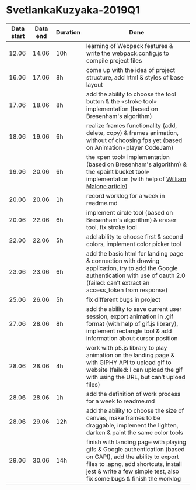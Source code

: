 # SvetlankaKuzyaka-2019Q1

| **Data start** | **Data end** | **Duration** | **Done** |
|-----------|-------------|-------------|-------------|
| 12.06 | 14.06 | 10h | learning of Webpack features & write the webpack.config.js to compile project files |
| 16.06 | 17.06 | 8h | come up with the idea of project structure, add html & styles of base layout |
| 17.06 | 18.06 | 8h | add the ability to choose the tool button & the «stroke tool» implementation (based on Bresenham's algorithm) |
| 18.06 | 19.06 | 6h | realize frames functionality (add, delete, copy) & frames animation, without of choosing fps yet (based on Animation-player CodeJam) |
| 19.06 | 20.06 | 6h | the «pen tool» implementation (based on Bresenham's algorithm) & the «paint bucket tool» implementation (with help of [William Malone article](http://www.williammalone.com/articles/html5-canvas-javascript-paint-bucket-tool/)) |
| 20.06 | 20.06 | 1h | record worklog for a week in readme.md |
| 20.06 | 22.06 | 6h | implement circle tool (based on Bresenham's algorithm) & eraser tool, fix stroke tool |
| 22.06 | 22.06 | 5h | add ability to choose first & second colors, implement color picker tool |
| 23.06 | 23.06 | 6h | add the basic html for landing page & connection with drawing application, try to add the Google authentication with use of oauth 2.0 (failed: can’t extract an access_token from response) |
| 25.06 | 26.06 | 5h | fix different bugs in project |
| 27.06 | 28.06 | 8h | add the ability to save current user session, export animation in .gif format (with help of gif.js library), implement rectangle tool & add information about cursor position |
| 28.06 | 28.06 | 4h | work with p5.js library to play animation on the landing page & with GIPHY API to upload gif to website (failed: I can upload the gif with using the URL, but can’t upload files) |
| 28.06 | 28.06 | 1h | add the definition of work process for a week to readme.md |
| 28.06 | 29.06 | 12h | add the ability to choose the size of canvas, make frames to be draggable, implement the lighten, darken & paint the same color tools |
| 29.06 | 30.06 | 14h | finish with landing page with playing gifs & Google authentication (based on GAPI), add the ability to export files to .apng, add shortcuts, install jest & write a few simple test, also fix some bugs & finish the worklog |

